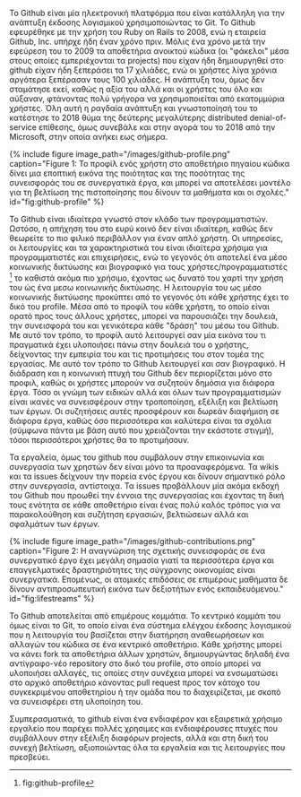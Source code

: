 Το Github είναι μία ηλεκτρονική πλατφόρμα που είναι κατάλληλη για την ανάπτυξη έκδοσης λογισμικού χρησιμοποιώντας το Git.
Το Github εφευρέθηκε με την χρήση του Ruby on Rails το 2008, ενώ η εταιρεία Github, Inc. υπήρχε ήδη έναν χρόνο πριν. Μόλις ένα χρόνο μετά την εφεύρεση του το 2009 τα αποθετήρια ανοικτού κώδικα (οι "φάκελοι" μέσα στους οποίες εμπεριέχονται τα projects) που είχαν ήδη δημιουργηθεί στο github είχαν ήδη ξεπεράσει τα 17 χιλιάδες, ενώ οι χρήστες λίγα χρόνια αργότερα ξεπέρασαν τους 100 χιλιάδες. Η ανάπτυξη του, όμως δεν σταμάτησε εκεί, καθώς η αξία του αλλά και οι χρήστες του όλο και αύξαναν, φτάνοντας πολύ γρήγορα να χρησιμοποιείται από εκατομμύρια χρήστες.
Όλη αυτή η ραγδαία ανάπτυξη και γνωστοποίησή του το κατέστησε το 2018 θύμα της δεύτερης μεγαλύτερης distributed denial-of-service επίθεσης, όμως συνεβάλε και στην αγορά του το 2018 από την Microsoft, στην οποία ανήκει εως σήμερα.

{% include figure image_path="/images/github-profile.png" caption="Figure 1: Το προφίλ ενός χρήστη στο αποθετήριο πηγαίου κώδικα δίνει μια εποπτική εικόνα της ποιότητας και της ποσότητας της συνεισφοράς του σε συνεργατικά έργα, και μπορεί να αποτελέσει μοντέλο για τη βελτίωση της πιστοποίησης που δίνουν τα μαθήματα και οι σχολές." id="fig:github-profile" %}

Το Github είναι ιδιαίτερα γνωστό στον κλάδο των προγραμματιστών. Ωστόσο, η απήχηση του στο ευρύ κοινό δεν είναι ιδιαίτερη, καθώς δεν θεωρείτε το πιο φιλικό περιβάλλον για έναν απλό χρήστη. Οι υπηρεσίες, οι λειτουργίες και τα χαρακτηριστικά του είναι ιδιαίτερα χρήσιμα για προγραμματιστές και επιχειρήσεις, ενώ το γεγονός ότι αποτελεί ένα μέσο κοινωνικής δικτύωσης και βιογραφικό για τους χρήστες/προγραμματιστές [^1] το καθιστά ακόμα πιο χρήσιμο, έχοντας ως δυνατό του χαρτί την χρήση του ώς ένα μεσω κοινωνικής δικτύωσης. Η λειτουργία του ως μέσο κοινωνικής δικτύωσης προκύπτει από το γεγονός ότι κάθε χρήστης έχει το δικό του profile. Μέσα από το προφίλ του κάθε χρήστη, το οποίο είναι ορατό προς τους άλλους χρήστες, μπορεί να παρουσιάζει την δουλειά, την συνεισφορά του και γενικότερα κάθε "δράση" του μέσω του Github. 
Με αυτό τον τρόπο, το προφίλ αυτό λειτουργεί σαν μία εικόνα του τι πραγματικά έχει υλοποιήσει πάνω στην δουλειά του ο χρήστης, δείχνοντας την εμπειρία του και τις προτιμήσεις του στον τομέα της εργασίας. Με αυτό τον τρόπο το Github λειτουργεί και σαν βιογραφικό.
Η διάδραση και η κοινωνική πτυχή του Github δεν περιορίζεται μόνο στο προφιλ, καθώς οι χρήστες μπορούν να συζητούν δημόσια για διάφορα έργα. Τόσο οι γνώμη
των ειδικών αλλά και όλων των προγραμματισμών είναι ικανές να συνεισφέρουν στην τροποποίηση, εξέλιξη και βελτίωση των έργων.
Οι συζητήσεις αυτές προσφέρουν και δωρεάν διαφήμιση σε διάφορα έργα, καθώς όσο περισσότερα και καλύτερα είναι τα σχόλια (σύμφωνα πάντα με βάση αυτό που χρειάζονται την εκάστοτε στιγμή), τόσοι περισσότεροι χρήστες 
θα το προτιμήσουν.

Τα εργαλεία, όμως του github που συμβάλουν στην επικοινωνία και συνεργασία των χρηστών δεν είναι μόνο τα προαναφερόμενα. Τα wikis και τα issues δείχνουν την πορεία ενός έργου και δίνουν σημαντικό ρόλο στην συνεργασία, αντίστοιχα. Τα issues προβάλλουν μία ακόμα εκδοχή του Github που προωθεί την έννοια της συνεργασίας και έχοντας τη δική τους ενότητα σε κάθε αποθετήριο είναι
ένας πολύ καλός τρόπος για να παρακολούθηση και συζήτηση εργασιών, βελτιώσεων αλλά και σφαλμάτων των έργων.

{% include figure image_path="/images/github-contributions.png" caption="Figure 2: Η αναγνώριση της σχετικής συνεισφοράς σε ένα συνεργατικό έργο έχει μεγάλη σημασία γιατί τα περισσότερα έργα και επαγγελματικές δραστηριότητες της σύγχρονης οικονομίας είναι συνεργατικά. Eπομένως, οι ατομικές επιδόσεις σε επιμέρους μαθήματα δε δίνουν αντιπροσωπευτική εικόνα των δεξιοτήτων ενός εκπαιδευόμενου." id="fig:lifestreams" %}

Το Github αποτελείται από επιμέρους κομμάτια. Το κεντρικό κομμάτι του όμως είναι το Git, το οποίο είναι ένα σύστημα ελέγχου έκδοσης λογισμικού που η λειτουργία του βασίζεται στην διατήρηση αναθεωρήσεων και αλλαγών του κώδικα σε ένα κεντρικό αποθετήριο. 
Κάθε  χρήστης μπορεί να κάνει fork τα αποθετήρια άλλων χρηστών, δημιουργώντας δηλαδή ένα αντίγραφο-νέο repository στο δικό του profile, στο οποίο μπορεί να υλοποιήσει αλλαγές, τις οποίες στην συνέχεια μπορεί να ενσωματώσει στο αρχικό αποθετήριο κάνοντας pull request προς τον κάτοχο του συγκεκριμένου αποθετηρίου ή την ομάδα που το διαχειρίζεται, με σκοπό να συνεισφέρει στη υλοποίηση του.

Συμπερασματικά, το github είναι ένα ενδιαφέρον και εξαιρετικά χρήσιμο εργαλείο που παρέχει πολλές χρησιμες και ενδιαφέρουσες πτυχές που συμβάλλουν στην εξέλιξη διαφόρων projects, αλλά και στη δική του συνεχή βελτίωση, αξιοποιώντας όλα τα εργαλεία και τις λειτουργίες που πρεσβεύει.



[^1]: fig:github-profile

[^2]: fig:lifestreams


